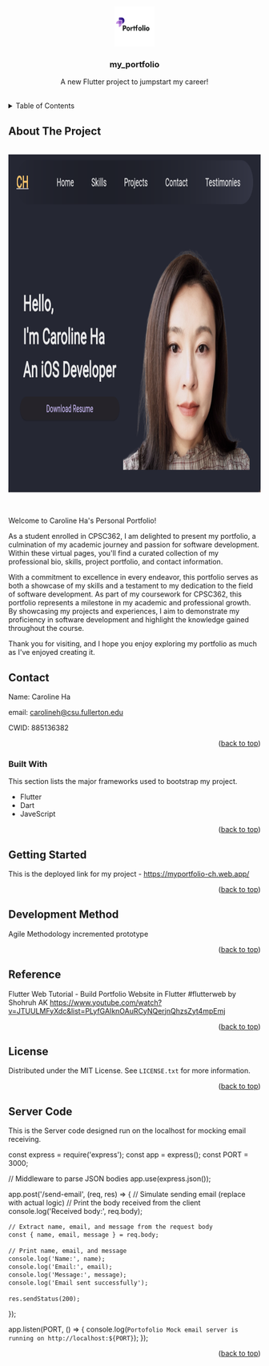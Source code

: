 <!-- PROJECT LOGO -->
<br />
<div align="center">
  <a href="https://github.com/carolineh-csuf/my_portfolio">
    <img src="logo.png" alt="Logo" width="80" height="80">
  </a>

  <h3 align="center">my_portfolio</h3>

  <p align="center">
    A new Flutter project to jumpstart my career!
    <br />
    <br />
  </p>
</div>



<!-- TABLE OF CONTENTS -->
<details>
  <summary>Table of Contents</summary>
  <ol>
    <li>
      <a href="#about-the-project">About The Project</a>
      <ul>
        <li><a href="#built-with">Built With</a></li>
      </ul>
    </li>
        <li><a href="#contact">Contact</a></li>
    <li>
      <a href="#getting-started">Getting Started</a>
    </li>
    <li><a href="#development-method">Development Method</a></li>
    <li><a href="#reference">Reference</a></li>
    <li><a href="#license">License</a></li>
    <li><a href="#server-code">Server Code</a></li>
  </ol>
</details>



<!-- ABOUT THE PROJECT -->
## About The Project

<br />
<div align="center">
  <a href="https://github.com/carolineh-csuf/my_portfolio">
    <img src="homepage.png" alt="Homepage" width="900" height="675">
  </a>
  </p>
</div>

<br />

Welcome to Caroline Ha's Personal Portfolio!

As a student enrolled in CPSC362, I am delighted to present my portfolio, a culmination of my academic journey and passion for software development. Within these virtual pages, you'll find a curated collection of my professional bio, skills, project portfolio, and contact information.

With a commitment to excellence in every endeavor, this portfolio serves as both a showcase of my skills and a testament to my dedication to the field of software development. As part of my coursework for CPSC362, this portfolio represents a milestone in my academic and professional growth. By showcasing my projects and experiences, I aim to demonstrate my proficiency in software development and highlight the knowledge gained throughout the course.

Thank you for visiting, and I hope you enjoy exploring my portfolio as much as I've enjoyed creating it.


<!-- CONTACT -->
## Contact

Name: Caroline Ha

email: carolineh@csu.fullerton.edu

CWID: 885136382

<p align="right">(<a href="#readme-top">back to top</a>)</p>


### Built With

This section lists the major frameworks used to bootstrap my project. 

* Flutter
* Dart
* JaveScript

<p align="right">(<a href="#readme-top">back to top</a>)</p>



<!-- GETTING STARTED -->
## Getting Started

This is the deployed link for my project - https://myportfolio-ch.web.app/

<p align="right">(<a href="#readme-top">back to top</a>)</p>


<!-- DEVELOPMENT METHOD -->
## Development Method

Agile Methodology
incremented prototype 

<p align="right">(<a href="#readme-top">back to top</a>)</p>



<!-- REFERENCE -->
## Reference

Flutter Web Tutorial - Build Portfolio Website in Flutter #flutterweb by Shohruh AK
https://www.youtube.com/watch?v=JTUULMFyXdc&list=PLyfGAIknOAuRCyNQerjnQhzsZyt4mpEmj

<p align="right">(<a href="#readme-top">back to top</a>)</p>



<!-- LICENSE -->
## License

Distributed under the MIT License. See `LICENSE.txt` for more information.

<p align="right">(<a href="#readme-top">back to top</a>)</p>


<!-- Server Code -->
## Server Code

This is the Server code designed run on the localhost for mocking email receiving.

const express = require('express');
const app = express();
const PORT = 3000;

// Middleware to parse JSON bodies
app.use(express.json());

app.post('/send-email', (req, res) => {
    // Simulate sending email (replace with actual logic)
    // Print the body received from the client
    console.log('Received body:', req.body);

    // Extract name, email, and message from the request body
    const { name, email, message } = req.body;

    // Print name, email, and message
    console.log('Name:', name);
    console.log('Email:', email);
    console.log('Message:', message);
    console.log('Email sent successfully');

    res.sendStatus(200);
});

app.listen(PORT, () => {
    console.log(`Portofolio Mock email server is running on http://localhost:${PORT}`);
});

<p align="right">(<a href="#readme-top">back to top</a>)</p>
